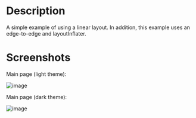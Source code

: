 # Description
A simple example of using a linear layout. In addition, this example uses an edge-to-edge and layoutInflater.

# Screenshots
Main page (light theme):

![image](https://github.com/Simp-le/hfad_linear_layout/assets/40547696/c482d949-ad77-430a-841b-d3be41c61d17)

Main page (dark theme):

![image](https://github.com/Simp-le/hfad_linear_layout/assets/40547696/e303edd6-4912-4183-b782-f27112961152)
